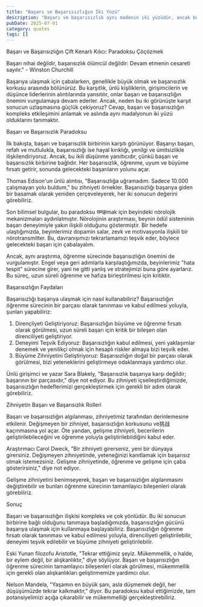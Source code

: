 ```yaml
---
title: "Başarı ve Başarısızlığın İki Yüzü"
description: "Başarı ve başarısızlık aynı madenin iki yüzüdür, ancak bunları birbirini dışlayan sonuçlar olarak..."
pubDate: 2025-07-01
category: quotes
tags: []
---
```


Başarı ve Başarısızlığın Çift Kenarlı Kılıcı: Paradoksu Çöçözmek

Başarı nihai değildir, başarısızlık ölümcül değildir: Devam etmenin cesareti sayılır." - Winston Churchill

Başarıya ulaşmak için çabalarken, genellikle büyük olmak ve başarısızlık korkusu arasında bölünürüz. Bu karşıtlık, ünlü kişiliklerin, girişimcilerin ve düşünce liderlerinin alıntılarında yansıtılır, onlar başarı ve başarısızlığın önemini vurgulamaya devam ederler. Ancak, neden bu iki görünüşte karşıt sonucun uzlaşmasına güçlük çekiyoruz? Cevap, başarı ve başarısızlığın kompleks etkileşimini anlamak ve aslında aynı madalyonun iki yüzü olduklarını tanımaktır.

Başarı ve Başarısızlık Paradoksu

İlk bakışta, başarı ve başarısızlık birbirinin karşıtı görünüyor. Başarıyı başarı, refah ve mutlulukla, başarısızlığı ise hayal kırıklığı, yenilgi ve ümitsizlikle ilişkilendiriyoruz. Ancak, bu ikili düşünme yanıltıcıdır, çünkü başarı ve başarısızlık birbirine bağlıdır. Her başarısızlık, öğrenme, uyum ve büyüme fırsatı getirir, sonunda gelecekteki başarıların yolunu açar.

Thomas Edison'un ünlü alıntısı, "Başarısızlığa uğramadım. Sadece 10.000 çalışmayan yolu buldum," bu zihniyeti örnekler. Başarısızlığı başarıya giden bir basamak olarak yeniden çerçeveleyerek, her iki sonucun değerini görebiliriz.

Son bilimsel bulgular, bu paradoksu समझmak için beyindeki nörolojik mekanizmaları aydınlatmıştır. Nörolojinin araştırması, beynin ödül sisteminin başarı deneyimiyle yakın ilişkili olduğunu göstermiştir. Bir hedefe ulaştığımızda, beyinlerimiz dopamin salar, zevk ve motivasyonla ilişkili bir nörotransmitter. Bu, davranışımızı tekrarlamamızı teşvik eder, böylece gelecekteki başarı için çabalayalım.

Ancak, aynı araştırma, öğrenme sürecinde başarısızlığın önemini de vurgulamıştır. Engel veya geri adımlarla karşılaştığımızda, beyinlerimiz "hata tespit" sürecine girer, yani ne gitti yanlış ve stratejimizi buna göre ayarlarız. Bu süreç, uzun süreli öğrenme ve hafıza birleştirilmesi için kritiktir.

Başarısızlığın Faydaları

Başarısızlığı başarıya ulaşmak için nasıl kullanabiliriz? Başarısızlığın öğrenme sürecinin bir parçası olarak tanınması ve kabul edilmesi yoluyla, şunları yapabiliriz:

1. Dirençliyeti Geliştiriyoruz: Başarısızlığın büyüme ve öğrenme fırsatı olarak görülmesi, uzun süreli başarı için kritik bir bileşen olan direnciliyeti geliştiriyor.
2. Deneyimi Teşvik Ediyoruz: Başarısızlığın kabul edilmesi, yeni yaklaşımlar denemek ve yenilikçi olmak için hesaplı riskler almaya bizi teşvik eder.
3. Büyüme Zihniyetini Geliştiriyoruz: Başarısızlığın doğal bir parçası olarak görülmesi, bizi yeteneklerini geliştirmeye odaklanmaya yardımcı olur.

Ünlü girişimci ve yazar Sara Blakely, "Başarısızlık başarıya karşı değildir; başarının bir parçasıdır," diye not ediyor. Bu zihniyeti içselleştirdiğimizde, başarısızlığın hedeflerimizi gerçekleştirmek için gerekli bir adım olarak görebiliriz.

Zihniyetin Başarı ve Başarısızlık Rolleri

Başarı ve başarısızlığın algılanması, zihniyetimiz tarafından derinlemesine etkilenir. Değişmeyen bir zihniyet, başarısızlığın korkusunu ve挑战 kaçınmasına yol açar. Öte yandan, gelişme zihniyeti, becerilerin geliştirilebileceğini ve öğrenme yoluyla geliştirilebildiğini kabul eder.

Araştırmacı Carol Dweck, "Bir zihniyeti girerseniz, yeni bir dünyaya girersiniz. Değişmeyen zihniyetinde, yeteneğinizi kanıtlamak için başarısız olmak istemezsiniz. Gelişme zihniyetinde, öğrenme ve gelişme için çaba gösterirsiniz," diye not ediyor.

Gelişme zihniyetini benimseyerek, başarı ve başarısızlığın algılanmasını değiştirebilir ve bunları öğrenme sürecinin tamamlayıcı bileşenleri olarak görebiliriz.

Sonuç

Başarı ve başarısızlığın ilişkisi kompleks ve çok yönlüdür. Bu iki sonucun birbirine bağlı olduğunu tanımaya başladığımızda, başarısızlığın gücünü başarıya ulaşmak için kullanmaya başlayabiliriz. Başarısızlığın öğrenme fırsatı olarak tanınması ve kabul edilmesi yoluyla, direnciliyeti geliştirilebilir, deneyimi teşvik edilebilir ve büyüme zihniyeti geliştirilebilir.

Eski Yunan filozofu Aristotle, "Tekrar ettiğimiz şeyiz. Mükemmellik, o halde, bir eylem değil, bir alışkanlıktır," diye söylüyor. Başarı ve başarısızlığın öğrenme sürecinin tamamlayıcı bileşenleri olarak görülmesi, mükemmellik için gerekli olan alışkanlıkları geliştirmemize yardımcı olur.

Nelson Mandela, "Yaşamın en büyük şanı, asla düşmemek değil, her düşüşümüzde tekrar kalkmaktır," diyor. Bu paradoksu kabul ettiğimizde, tam potansiyelimizi açığa çıkarabilir ve mükemmelliği gerçekleştirebiliriz.
